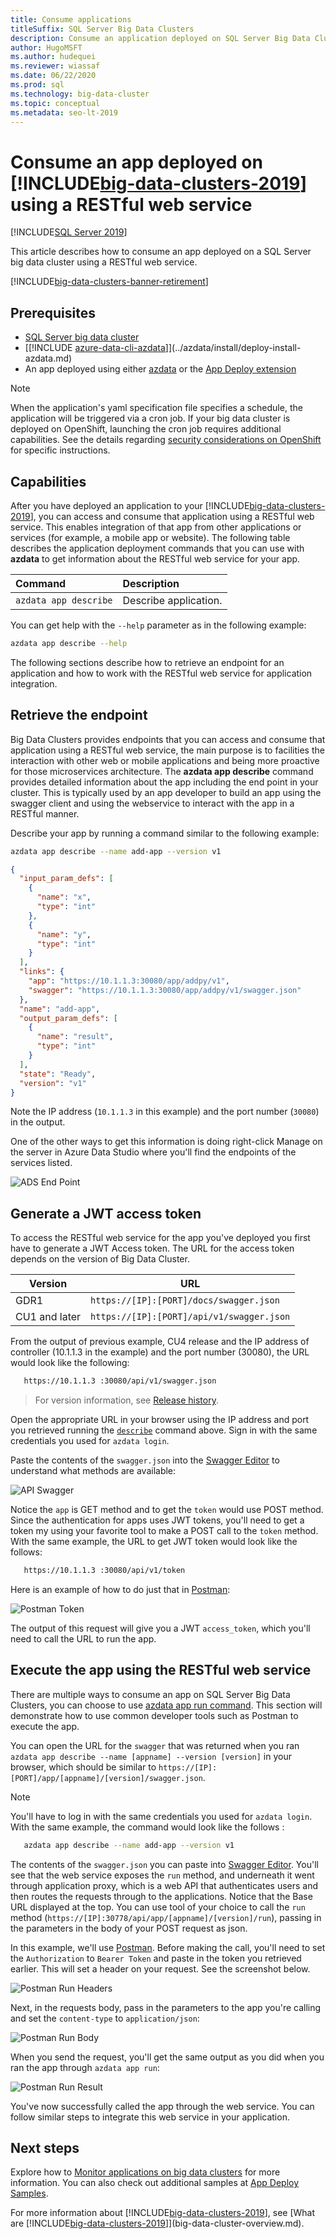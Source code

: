 ```yaml
---
title: Consume applications
titleSuffix: SQL Server Big Data Clusters
description: Consume an application deployed on SQL Server Big Data Clusters using a RESTful web service.
author: HugoMSFT
ms.author: hudequei
ms.reviewer: wiassaf
ms.date: 06/22/2020
ms.prod: sql
ms.technology: big-data-cluster
ms.topic: conceptual
ms.metadata: seo-lt-2019
---
```


# Consume an app deployed on [!INCLUDE[big-data-clusters-2019](../includes/ssbigdataclusters-ss-nover.md)] using a RESTful web service

[!INCLUDE[SQL Server 2019](../includes/applies-to-version/sqlserver2019.md)]

This article describes how to consume an app deployed on a SQL Server big data cluster using a RESTful web service.

[!INCLUDE[big-data-clusters-banner-retirement](../includes/bdc-banner-retirement.md)]

## Prerequisites

- [SQL Server big data cluster](deployment-guidance.md)
- [[!INCLUDE [azure-data-cli-azdata](../includes/azure-data-cli-azdata.md)]](../azdata/install/deploy-install-azdata.md)
- An app deployed using either [azdata](app-create.md) or the [App Deploy extension](app-deployment-extension.md)

> [!NOTE]
> When the application's yaml specification file specifies a schedule, the application will be triggered via a cron job. If your big data cluster is deployed on OpenShift, launching the cron job requires additional capabilities. See the details regarding [security considerations on OpenShift](concept-application-deployment.md#app-deploy-security) for specific instructions.

## Capabilities

After you have deployed an application to your [!INCLUDE[big-data-clusters-2019](../includes/ssbigdataclusters-ver15.md)], you can access and consume that application using a RESTful web service. This enables integration of that app from other applications or services (for example, a mobile app or website). The following table describes the application deployment commands that you can use with **azdata** to get information about the RESTful web service for your app.

|Command |Description |
|:---|:---|
|`azdata app describe` | Describe application. |

You can get help with the `--help` parameter as in the following example:

```bash
azdata app describe --help
```

The following sections describe how to retrieve an endpoint for an application and how to work with the RESTful web service for application integration.

## Retrieve the endpoint

Big Data Clusters provides endpoints that you can access and consume that application using a RESTful web service,  the main purpose is to facilities the interaction with other web or mobile applications and being more proactive for those microservices architecture. The **azdata app describe** command provides detailed information about the app including the end point in your cluster. This is typically used by an app developer to build an app using the swagger client and using the webservice to interact with the app in a RESTful manner.

Describe your app by running a command similar to the following example:

```bash
azdata app describe --name add-app --version v1
```

```json
{
  "input_param_defs": [
    {
      "name": "x",
      "type": "int"
    },
    {
      "name": "y",
      "type": "int"
    }
  ],
  "links": {
    "app": "https://10.1.1.3:30080/app/addpy/v1",
    "swagger": "https://10.1.1.3:30080/app/addpy/v1/swagger.json"
  },
  "name": "add-app",
  "output_param_defs": [
    {
      "name": "result",
      "type": "int"
    }
  ],
  "state": "Ready",
  "version": "v1"
}
```

Note the IP address (`10.1.1.3` in this example) and the port number (`30080`) in the output.

One of the other ways to get this information is doing right-click Manage on the server in Azure Data Studio where you'll find the endpoints of the services listed.

![ADS End Point](media/big-data-cluster-consume-apps/ads_end_point.png)

## Generate a JWT access token

To access the RESTful web service for the app you've deployed you first have to generate a JWT Access token. The URL for the access token depends on the version of Big Data Cluster. 

|Version |URL|
|------------|------|
|GDR1|  `https://[IP]:[PORT]/docs/swagger.json`|
|CU1 and later| `https://[IP]:[PORT]/api/v1/swagger.json`|

 From the output of previous example, CU4 release and the IP address of controller (10.1.1.3 in the example) and the port number (30080), the URL would look like the following: 
 
 ```bash
    https://10.1.1.3 :30080/api/v1/swagger.json
```
 
> For version information, see [Release history](release-notes-big-data-cluster.md#release-history).

Open the appropriate URL in your browser using the IP address and port you retrieved running the [`describe`](#retrieve-the-endpoint) command above. Sign in with the same credentials you used for `azdata login`.

Paste the contents of the `swagger.json` into the [Swagger Editor](https://editor.swagger.io) to understand what methods are available:

![API Swagger](media/big-data-cluster-consume-apps/api_swagger.png)

Notice the `app` is GET method and to get the `token` would use POST method. Since the authentication for apps uses JWT tokens, you'll need to get a token my using your favorite tool to make a POST call to the `token` method. With the same example, the URL to get JWT token would look like the follows:

 ```bash
    https://10.1.1.3 :30080/api/v1/token
```


Here is an example of how to do just that in [Postman](https://www.getpostman.com/):

![Postman Token](media/big-data-cluster-consume-apps/postman_token.png)


The output of this request will give you a JWT `access_token`, which you'll need to call the URL to run the app.

## Execute the app using the RESTful web service

There are multiple ways to consume an app on SQL Server Big Data Clusters, you can choose to use [azdata app run command](app-create.md). This section will demonstrate how to use common developer tools such as Postman to execute the app. 

You can open the URL for the `swagger` that was returned when you ran `azdata app describe --name [appname] --version [version]` in your browser, which should be similar to `https://[IP]:[PORT]/app/[appname]/[version]/swagger.json`. 

> [!NOTE]
> You'll have to log in with the same credentials you used for `azdata login`. With the same example, the command would look like the follows :

 ```bash
    azdata app describe --name add-app --version v1
```

The contents of the `swagger.json` you can paste into [Swagger Editor](https://editor.swagger.io). You'll see that the web service exposes the `run` method, and underneath it went through application proxy, which is a web API that authenticates users and then routes the requests through to the applications. Notice that the Base URL displayed at the top. You can use tool of your choice to call the `run` method (`https://[IP]:30778/api/app/[appname]/[version]/run`), passing in the parameters in the body of your POST request as json. 


In this example, we'll use [Postman](https://www.getpostman.com/). Before making the call, you'll need to set the `Authorization` to `Bearer Token` and paste in the token you retrieved earlier. This will set a header on your request. See the screenshot below.

![Postman Run Headers](media/big-data-cluster-consume-apps/postman_run_1.png)

Next, in the requests body, pass in the parameters to the app you're calling and set the `content-type` to `application/json`:

![Postman Run Body](media/big-data-cluster-consume-apps/postman_run_2.png)

When you send the request, you'll get the same output as you did when you ran the app through `azdata app run`:

![Postman Run Result](media/big-data-cluster-consume-apps/postman_result.png)

You've now successfully called the app through the web service. You can follow similar steps to integrate this web service in your application.


## Next steps

Explore how to [Monitor applications on big data clusters](app-monitor.md) for more information. You can also check out additional samples at [App Deploy Samples](https://aka.ms/sql-app-deploy).

For more information about [!INCLUDE[big-data-clusters-2019](../includes/ssbigdataclusters-ss-nover.md)], see [What are [!INCLUDE[big-data-clusters-2019](../includes/ssbigdataclusters-ver15.md)]](big-data-cluster-overview.md).